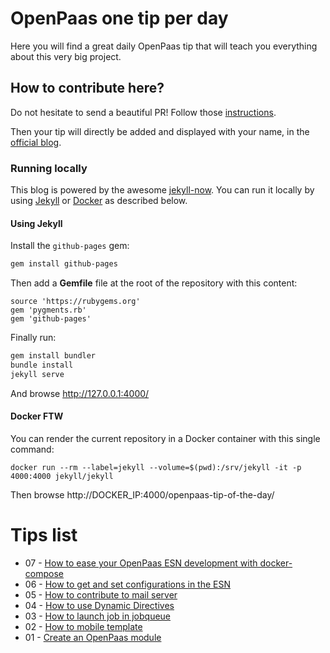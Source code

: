 # OpenPaas one tip per day

Here you will find a great daily OpenPaas tip that will teach you everything about this very big project.

## How to contribute here?

Do not hesitate to send a beautiful PR!
Follow those [instructions](https://github.com/linagora/openpaas-tip-of-the-day/blob/gh-pages/CONTRIBUTING.md).

Then your tip will directly be added and displayed with your name, in the [official blog](http://linagora.github.io/openpaas-tip-of-the-day/).

### Running locally

This blog is powered by the awesome [jekyll-now](https://github.com/barryclark/jekyll-now).
You can run it locally by using [Jekyll](https://jekyllrb.com) or [Docker](https://docker.com) as described below.

#### Using Jekyll

Install the `github-pages` gem:

```sh
gem install github-pages
```

Then add a **Gemfile** file at the root of the repository with this content:

```
source 'https://rubygems.org'
gem 'pygments.rb'
gem 'github-pages'
```

Finally run:

```sh
gem install bundler
bundle install
jekyll serve
```

And browse http://127.0.0.1:4000/

#### Docker FTW

You can render the current repository in a Docker container with this single command:

```
docker run --rm --label=jekyll --volume=$(pwd):/srv/jekyll -it -p 4000:4000 jekyll/jekyll
```

Then browse http://DOCKER_IP:4000/openpaas-tip-of-the-day/

# Tips list

- 07 - [How to ease your OpenPaas ESN development with docker-compose](https://github.com/linagora/openpaas-tip-of-the-day/blob/gh-pages/_posts/2016-2-23-docker-compose-dev.md)
- 06 - [How to get and set configurations in the ESN](https://github.com/linagora/openpaas-tip-of-the-day/blob/gh-pages/_posts/2016-2-16-esn-config.md)
- 05 - [How to contribute to mail server](https://github.com/linagora/openpaas-tip-of-the-day/blob/gh-pages/_posts/2016-2-6-contribute-to-mail-server.md)
- 04 - [How to use Dynamic Directives](https://github.com/linagora/openpaas-tip-of-the-day/blob/gh-pages/_posts/2016-2-5-dynamic-directives.md)
- 03 - [How to launch job in jobqueue](https://github.com/linagora/openpaas-tip-of-the-day/blob/gh-pages/_posts/2016-2-4-use-jobqueue-module.md)
- 02 - [How to mobile template](https://github.com/linagora/openpaas-tip-of-the-day/blob/gh-pages/_posts/2016-2-3-how-to-mobile-template.md)
- 01 - [Create an OpenPaas module](https://github.com/linagora/openpaas-tip-of-the-day/blob/gh-pages/_posts/2016-2-2-create-a-new-module.md)
